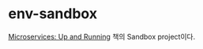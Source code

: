 # env-sandbox

[Microservices: Up and Running](https://www.oreilly.com/library/view/microservices-up-and/9781492075448/) 책의 Sandbox project이다.